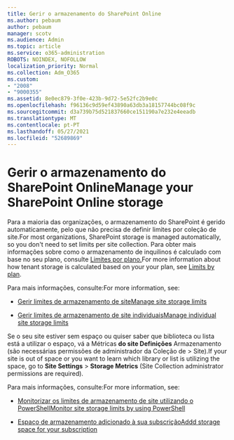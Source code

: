 ```yaml
---
title: Gerir o armazenamento do SharePoint Online
ms.author: pebaum
author: pebaum
manager: scotv
ms.audience: Admin
ms.topic: article
ms.service: o365-administration
ROBOTS: NOINDEX, NOFOLLOW
localization_priority: Normal
ms.collection: Adm_O365
ms.custom:
- "2008"
- "9000355"
ms.assetid: 8e0ec879-3f0e-423b-9d72-5e52fc2b9e0c
ms.openlocfilehash: f96136c9d59ef43890a63db3a18157744bc08f9c
ms.sourcegitcommit: d3a739b75d521837660ce151190a7e232e4eeadb
ms.translationtype: MT
ms.contentlocale: pt-PT
ms.lasthandoff: 05/27/2021
ms.locfileid: "52689869"
---
```

# <a name="manage-your-sharepoint-online-storage"></a><span data-ttu-id="3665a-102">Gerir o armazenamento do SharePoint Online</span><span class="sxs-lookup"><span data-stu-id="3665a-102">Manage your SharePoint Online storage</span></span>

<span data-ttu-id="3665a-103">Para a maioria das organizações, o armazenamento do SharePoint é gerido automaticamente, pelo que não precisa de definir limites por coleção de site.</span><span class="sxs-lookup"><span data-stu-id="3665a-103">For most organizations, SharePoint storage is managed automatically, so you don't need to set limits per site collection.</span></span> <span data-ttu-id="3665a-104">Para obter mais informações sobre como o armazenamento de inquilinos é calculado com base no seu plano, consulte [Limites por plano.](/office365/servicedescriptions/sharepoint-online-service-description/sharepoint-online-limits?redirectedfrom=MSDN#limits-by-plan)</span><span class="sxs-lookup"><span data-stu-id="3665a-104">For more information about how tenant storage is calculated based on your your plan, see [Limits by plan](/office365/servicedescriptions/sharepoint-online-service-description/sharepoint-online-limits?redirectedfrom=MSDN#limits-by-plan).</span></span>

<span data-ttu-id="3665a-105">Para mais informações, consulte:</span><span class="sxs-lookup"><span data-stu-id="3665a-105">For more information, see:</span></span>

- [<span data-ttu-id="3665a-106">Gerir limites de armazenamento de site</span><span class="sxs-lookup"><span data-stu-id="3665a-106">Manage site storage limits</span></span>](/sharepoint/manage-site-collection-storage-limits)

- [<span data-ttu-id="3665a-107">Gerir limites de armazenamento de site individuais</span><span class="sxs-lookup"><span data-stu-id="3665a-107">Manage individual site storage limits</span></span>](/sharepoint/manage-site-collection-storage-limits#manage-individual-site-storage-limits)

<span data-ttu-id="3665a-108">Se o seu site estiver sem espaço ou quiser saber que biblioteca ou lista está a utilizar o espaço, vá a Métricas **do site Definições** Armazenamento (são necessárias permissões de administrador da Coleção de  >   Site).</span><span class="sxs-lookup"><span data-stu-id="3665a-108">If your site is out of space or you want to learn which library or list is utilizing the space, go to **Site Settings** > **Storage Metrics** (Site Collection administrator permissions are required).</span></span>

<span data-ttu-id="3665a-109">Para mais informações, consulte:</span><span class="sxs-lookup"><span data-stu-id="3665a-109">For more information, see:</span></span>

- [<span data-ttu-id="3665a-110">Monitorizar os limites de armazenamento de site utilizando o PowerShell</span><span class="sxs-lookup"><span data-stu-id="3665a-110">Monitor site storage limits by using PowerShell</span></span>](/sharepoint/manage-site-collection-storage-limits#monitor-site-storage-limits-by-using-powershell)

- [<span data-ttu-id="3665a-111">Espaço de armazenamento adicionado à sua subscrição</span><span class="sxs-lookup"><span data-stu-id="3665a-111">Addd storage space for your subscription</span></span>](/microsoft-365/commerce/add-storage-space) 
  